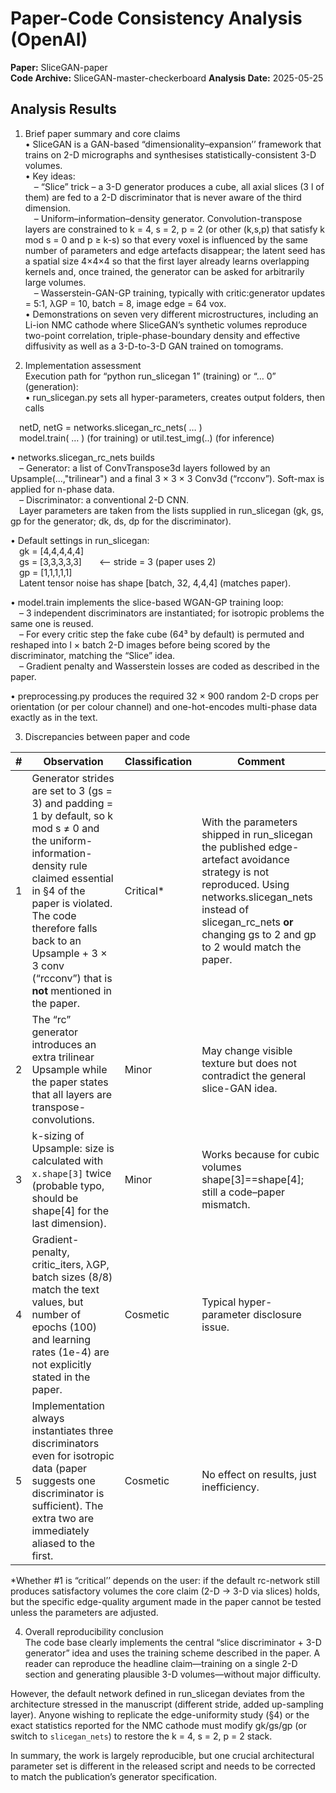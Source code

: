 # Paper-Code Consistency Analysis (OpenAI)

**Paper:** SliceGAN-paper  
**Code Archive:** SliceGAN-master-checkerboard
**Analysis Date:** 2025-05-25

## Analysis Results

1. Brief paper summary and core claims  
• SliceGAN is a GAN-based “dimensionality–expansion’’ framework that trains on 2-D micrographs and synthesises statistically-consistent 3-D volumes.  
• Key ideas:  
 – “Slice” trick – a 3-D generator produces a cube, all axial slices (3 l of them) are fed to a 2-D discriminator that is never aware of the third dimension.  
 – Uniform–information–density generator.  Convolution-transpose layers are constrained to k = 4, s = 2, p = 2 (or other (k,s,p) that satisfy k mod s = 0 and p ≥ k-s) so that every voxel is influenced by the same number of parameters and edge artefacts disappear; the latent seed has a spatial size 4×4×4 so that the first layer already learns overlapping kernels and, once trained, the generator can be asked for arbitrarily large volumes.  
 – Wasserstein-GAN-GP training, typically with critic:generator updates = 5:1, λGP = 10, batch = 8, image edge = 64 vox.  
• Demonstrations on seven very different microstructures, including an Li-ion NMC cathode where SliceGAN’s synthetic volumes reproduce two-point correlation, triple-phase-boundary density and effective diffusivity as well as a 3-D-to-3-D GAN trained on tomograms.

2. Implementation assessment  
Execution path for “python run_slicegan 1” (training) or “… 0” (generation):  
• run_slicegan.py sets all hyper-parameters, creates output folders, then calls  

 netD, netG = networks.slicegan_rc_nets( … )  
 model.train( … )  (for training) or util.test_img(..) (for inference)

• networks.slicegan_rc_nets builds  
 – Generator: a list of ConvTranspose3d layers followed by an Upsample(…,"trilinear") and a final 3 × 3 × 3 Conv3d (“rcconv”). Soft-max is applied for n-phase data.  
 – Discriminator: a conventional 2-D CNN.  
 Layer parameters are taken from the lists supplied in run_slicegan (gk, gs, gp for the generator; dk, ds, dp for the discriminator).

• Default settings in run_slicegan:  
 gk = [4,4,4,4,4]  
 gs = [3,3,3,3,3]  <-- stride = 3 (paper uses 2)  
 gp = [1,1,1,1,1]  
 Latent tensor noise has shape [batch, 32, 4,4,4] (matches paper).

• model.train implements the slice-based WGAN-GP training loop:  
 – 3 independent discriminators are instantiated; for isotropic problems the same one is reused.  
 – For every critic step the fake cube (64³ by default) is permuted and reshaped into l × batch 2-D images before being scored by the discriminator, matching the “Slice” idea.  
 – Gradient penalty and Wasserstein losses are coded as described in the paper.

• preprocessing.py produces the required 32 × 900 random 2-D crops per orientation (or per colour channel) and one-hot-encodes multi-phase data exactly as in the text.

3. Discrepancies between paper and code  

| # | Observation | Classification | Comment |
|---|-------------|----------------|---------|
|1|Generator strides are set to 3 (gs = 3) and padding = 1 by default, so k mod s ≠ 0 and the uniform-information-density rule claimed essential in §4 of the paper is violated. The code therefore falls back to an Upsample + 3 × 3 conv (“rcconv”) that is **not** mentioned in the paper.|Critical*|With the parameters shipped in run_slicegan the published edge-artefact avoidance strategy is not reproduced. Using networks.slicegan_nets instead of slicegan_rc_nets **or** changing gs to 2 and gp to 2 would match the paper.|
|2|The “rc” generator introduces an extra trilinear Upsample while the paper states that all layers are transpose-convolutions.|Minor|May change visible texture but does not contradict the general slice-GAN idea.|
|3|k-sizing of Upsample: size is calculated with `x.shape[3]` twice (probable typo, should be shape[4] for the last dimension).|Minor|Works because for cubic volumes shape[3]==shape[4]; still a code–paper mismatch.|
|4|Gradient-penalty, critic_iters, λGP, batch sizes (8/8) match the text values, but number of epochs (100) and learning rates (1e-4) are not explicitly stated in the paper.|Cosmetic|Typical hyper-parameter disclosure issue.|
|5|Implementation always instantiates three discriminators even for isotropic data (paper suggests one discriminator is sufficient). The extra two are immediately aliased to the first.|Cosmetic|No effect on results, just inefficiency.|

\*Whether #1 is “critical’’ depends on the user: if the default rc-network still produces satisfactory volumes the core claim (2-D → 3-D via slices) holds, but the specific edge-quality argument made in the paper cannot be tested unless the parameters are adjusted.

4. Overall reproducibility conclusion  
The code base clearly implements the central “slice discriminator + 3-D generator” idea and uses the training scheme described in the paper.  A reader can reproduce the headline claim—training on a single 2-D section and generating plausible 3-D volumes—without major difficulty.

However, the default network defined in run_slicegan deviates from the architecture stressed in the manuscript (different stride, added up-sampling layer).  Anyone wishing to replicate the edge-uniformity study (§4) or the exact statistics reported for the NMC cathode must modify gk/gs/gp (or switch to `slicegan_nets`) to restore the k = 4, s = 2, p = 2 stack.

In summary, the work is largely reproducible, but one crucial architectural parameter set is different in the released script and needs to be corrected to match the publication’s generator specification.